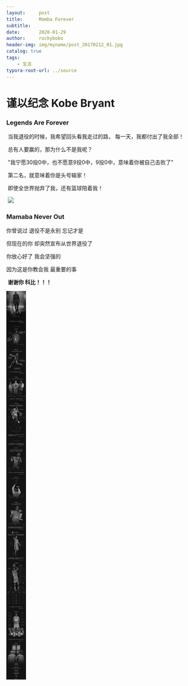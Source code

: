 ```yaml
---
layout:     post
title:      Mamba Forever
subtitle:   
date:       2020-01-29
author:     rockybobo
header-img: img/myname/post_20170212_01.jpg
catalog: true
tags:
    - 生活
typora-root-url: ../source
---
```


#  谨以纪念 Kobe Bryant 

### Legends Are Forever

​       当我退役的时候，我希望回头看我走过的路， 每一天，我都付出了我全部！

​       总有人要赢的，那为什么不是我呢？

​       "我宁愿30投0中，也不愿意9投0中，9投0中，意味着你被自己击败了"

​       第二名，就意味着你是头号输家！

​       即使全世界抛弃了我，还有篮球陪着我！

​       ![](/../../source/images/2020-01-29-mamba-forever/kobe-0291485.jpg)

### Mamaba Never Out

你曾说过   退役不是永别    忘记才是

但现在的你  却突然宣布从世界退役了

你放心好了   我会坚强的

因为这是你教会我   最重要的事

​    **谢谢你  科比！！！**

![](/../../source/images/2020-01-29-mamba-forever/kobe.png)